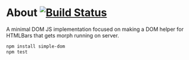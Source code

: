 # About [![Build Status](https://travis-ci.org/krisselden/simple-dom.svg)](https://travis-ci.org/krisselden/simple-dom)

A minimal DOM JS implementation focused on making a DOM helper for HTMLBars that gets morph running on server.

```bash
npm install simple-dom
npm test
```

